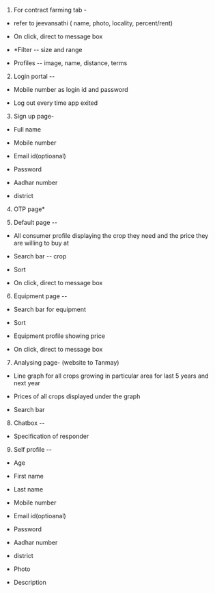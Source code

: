 1.  For contract farming tab -

- refer to jeevansathi ( name, photo, locality, percent/rent)

- On click, direct to message box

- \*Filter -- size and range

- Profiles -- image, name, distance, terms



2.  Login portal --

- Mobile number as login id and password

- Log out every time app exited

  

3.  Sign up page-

- Full name

- Mobile number

- Email id(optioanal)

- Password

- Aadhar number

- district

4.  OTP page\*

5.  Default page --

- All consumer profile displaying the crop they need and the price they
  are willing to buy at

- Search bar -- crop

- Sort

- On click, direct to message box

6.  Equipment page --

- Search bar for equipment

- Sort

- Equipment profile showing price

- On click, direct to message box

7.  Analysing page-  (website to Tanmay)

- Line graph for all crops growing in particular area for last 5 years
  and next year

- Prices of all crops displayed under the graph

- Search bar

8.  Chatbox -- 

- Specification of responder

9.  Self profile -- 

- Age

- First name

- Last name

- Mobile number

- Email id(optioanal)

- Password

- Aadhar number

- district

- Photo

- Description
